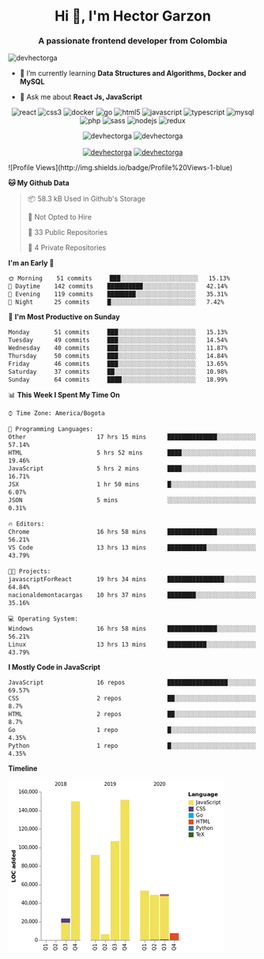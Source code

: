 <h1 align="center">Hi 👋, I'm Hector Garzon</h1>
<h3 align="center">A passionate frontend developer from Colombia</h3>

<p align="left"> <img src="https://komarev.com/ghpvc/?username=devhectorga" alt="devhectorga" /> </p>

- 🌱 I’m currently learning **Data Structures and Algorithms, Docker and MySQL**

- 💬 Ask me about **React Js, JavaScript**

<p align="center"><img src="https://devicons.github.io/devicon/devicon.git/icons/react/react-original-wordmark.svg" alt="react" width="20" height="20"/> <img src="https://devicons.github.io/devicon/devicon.git/icons/css3/css3-original-wordmark.svg" alt="css3" width="20" height="20"/> <img src="https://devicons.github.io/devicon/devicon.git/icons/docker/docker-original-wordmark.svg" alt="docker" width="20" height="20"/> <img src="https://devicons.github.io/devicon/devicon.git/icons/go/go-original.svg" alt="go" width="20" height="20"/> <img src="https://devicons.github.io/devicon/devicon.git/icons/html5/html5-original-wordmark.svg" alt="html5" width="20" height="20"/> <img src="https://devicons.github.io/devicon/devicon.git/icons/javascript/javascript-original.svg" alt="javascript" width="20" height="20"/> <img src="https://devicons.github.io/devicon/devicon.git/icons/typescript/typescript-original.svg" alt="typescript" width="20" height="20"/> <img src="https://devicons.github.io/devicon/devicon.git/icons/mysql/mysql-original-wordmark.svg" alt="mysql" width="20" height="20"/> <img src="https://devicons.github.io/devicon/devicon.git/icons/php/php-original.svg" alt="php" width="20" height="20"/> <img src="https://devicons.github.io/devicon/devicon.git/icons/sass/sass-original.svg" alt="sass" width="20" height="20"/> <img src="https://devicons.github.io/devicon/devicon.git/icons/nodejs/nodejs-original-wordmark.svg" alt="nodejs" width="20" height="20"/> <img src="https://devicons.github.io/devicon/devicon.git/icons/redux/redux-original.svg" alt="redux" width="20" height="20"/></p><p align="center"> <img src="https://github-readme-stats.vercel.app/api?username=devhectorga&count_private=true&show_icons=true" alt="devhectorga" /> <img src="https://github-readme-stats.vercel.app/api/top-langs/?username=devhectorga&layout=compact" alt="devhectorga" /></p>

<p align="center">
<a href="https://twitter.com/devhectorga" target="blank"><img align="center" src="https://cdn.jsdelivr.net/npm/simple-icons@3.0.1/icons/twitter.svg" alt="devhectorga" height="20" width="20" /></a>
<a href="https://linkedin.com/in/devhectorga" target="blank"><img align="center" src="https://cdn.jsdelivr.net/npm/simple-icons@3.0.1/icons/linkedin.svg" alt="devhectorga" height="20" width="20" /></a>
</p>
<!--START_SECTION:waka-->
![Profile Views](http://img.shields.io/badge/Profile%20Views-1-blue)

**🐱 My Github Data** 

> 📦 58.3 kB Used in Github's Storage 
 > 
> 🚫 Not Opted to Hire
 > 
> 📜 33 Public Repositories
 > 
> 🔑 4 Private Repositories 

**I'm an Early 🐤** 

```text
🌞 Morning    51 commits     ███░░░░░░░░░░░░░░░░░░░░░░   15.13% 
🌆 Daytime    142 commits    ██████████░░░░░░░░░░░░░░░   42.14% 
🌃 Evening    119 commits    ████████░░░░░░░░░░░░░░░░░   35.31% 
🌙 Night      25 commits     █░░░░░░░░░░░░░░░░░░░░░░░░   7.42%

```
📅 **I'm Most Productive on Sunday** 

```text
Monday       51 commits     ███░░░░░░░░░░░░░░░░░░░░░░   15.13% 
Tuesday      49 commits     ███░░░░░░░░░░░░░░░░░░░░░░   14.54% 
Wednesday    40 commits     ███░░░░░░░░░░░░░░░░░░░░░░   11.87% 
Thursday     50 commits     ███░░░░░░░░░░░░░░░░░░░░░░   14.84% 
Friday       46 commits     ███░░░░░░░░░░░░░░░░░░░░░░   13.65% 
Saturday     37 commits     ██░░░░░░░░░░░░░░░░░░░░░░░   10.98% 
Sunday       64 commits     ████░░░░░░░░░░░░░░░░░░░░░   18.99%

```


📊 **This Week I Spent My Time On** 

```text
⌚︎ Time Zone: America/Bogota

💬 Programming Languages: 
Other                    17 hrs 15 mins      ██████████████░░░░░░░░░░░   57.14% 
HTML                     5 hrs 52 mins       ████░░░░░░░░░░░░░░░░░░░░░   19.46% 
JavaScript               5 hrs 2 mins        ████░░░░░░░░░░░░░░░░░░░░░   16.71% 
JSX                      1 hr 50 mins        █░░░░░░░░░░░░░░░░░░░░░░░░   6.07% 
JSON                     5 mins              ░░░░░░░░░░░░░░░░░░░░░░░░░   0.31%

🔥 Editors: 
Chrome                   16 hrs 58 mins      ██████████████░░░░░░░░░░░   56.21% 
VS Code                  13 hrs 13 mins      ███████████░░░░░░░░░░░░░░   43.79%

🐱‍💻 Projects: 
javascriptForReact       19 hrs 34 mins      ████████████████░░░░░░░░░   64.84% 
nacionaldemontacargas    10 hrs 37 mins      ████████░░░░░░░░░░░░░░░░░   35.16%

💻 Operating System: 
Windows                  16 hrs 58 mins      ██████████████░░░░░░░░░░░   56.21% 
Linux                    13 hrs 13 mins      ███████████░░░░░░░░░░░░░░   43.79%

```

**I Mostly Code in JavaScript** 

```text
JavaScript               16 repos            █████████████████░░░░░░░░   69.57% 
CSS                      2 repos             ██░░░░░░░░░░░░░░░░░░░░░░░   8.7% 
HTML                     2 repos             ██░░░░░░░░░░░░░░░░░░░░░░░   8.7% 
Go                       1 repo              █░░░░░░░░░░░░░░░░░░░░░░░░   4.35% 
Python                   1 repo              █░░░░░░░░░░░░░░░░░░░░░░░░   4.35%

```


**Timeline**

![Chart not found](https://raw.githubusercontent.com/devHectorGa/devHectorGa/master/charts/bar_graph.png) 


<!--END_SECTION:waka-->
